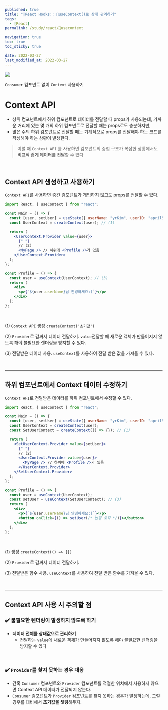 ```yaml
---
published: true
title: "🚀React Hooks:: useContext()로 상태 관리하기"
tags:
  - [React]
permalink: /study/react/usecontext

navigation: true
toc: true
toc_sticky: true

date: 2022-03-27
last_modified_at: 2022-03-27
---
```


![](https://images.velog.io/images/april_5/post/f602092b-93e9-466e-a3a8-ba5ebdd692b1/image.png)

`Consumer` 컴포넌트 없이 `Context` 사용하기

# Context API

- 상위 컴포넌트에서 하위 컴포넌트로 데이터를 전달할 때 props가 사용되는데, 가까운 거리에 있는 몇 개의 하위 컴포넌트로 전달할 때는 props로도 충분하지만,
- 많은 수의 하위 컴포넌트로 전달할 때는 기계적으로 props를 전달해야 하는 코드를 작성해야 하는 상황이 발생한다.

> 이럴 때 `Context API` 를 사용하면 컴포넌트의 중첩 구조가 복잡한 상황에서도 **비교적 쉽게 데이터를 전달**할 수 있다

<br />

## Context API 생성하고 사용하기

`Context API`를 사용하면 중간 컴포넌트가 개입하지 않고도 props를 전달할 수 있다.

```jsx
import React, { useContext } from "react";

const Main = () => {
  const [user, setUser] = useState({ userName: "yrKim", userID: "april5" });
  const UserContext = createContext(user); // (1)

  return (
    <UserContext.Provider value={user}>
      {" "}
      // (2)
      <MyPage /> // 하위에 <Profile />가 있음
    </UserContext.Provider>
  );
};

const Profile = () => {
  const user = useContext(UserContext); // (3)
  return (
    <div>
      <p>{`${user.userName}님 안녕하세요:)`}</p>
    </div>
  );
};
```

<br />

(1) `Context API` 생성 `createContext('초기값')`

(2) `Provider`로 감싸서 데이터 전달하기.
`value`전달할 때 새로운 객체가 만들어지지 않도록 해야 불필요한 렌더링을 방지할 수 있다.

(3) 전달받은 데이터 사용. `useContext`를 사용하여 전달 받은 값을 가져올 수 있다.

<br />

---

## 하위 컴포넌트에서 Context 데이터 수정하기

`Context API`로 전달받은 데이터를 하위 컴포넌트에서 수정할 수 있다.

```jsx
import React, { useContext } from "react";

const Main = () => {
  const [user, setUser] = useState({ userName: "yrKim", userID: "april5" });
  const UserContext = createContext(user);
  const SetUserContext = createContext(() => {}); // (1)

  return (
    <SetUserContext.Provider value={setUser}>
      {" "}
      // (2)
      <UserContext.Provider value={user}>
        <MyPage /> // 하위에 <Profile />가 있음
      </UserContext.Provider>
    </SetUserContext.Provider>
  );
};

const Profile = () => {
  const user = useContext(UserContext);
  const setUser = useContext(SetUserContext); // (3)
  return (
    <div>
      <p>{`${user.userName}님 안녕하세요:)`}</p>
      <button onClick={() => setUser(/* 변경 로직 */)}></button>
    </div>
  );
};
```

<br />

(1) 생성 `createContext(() => {})`

(2) `Provider`로 감싸서 데이터 전달하기.

(3) 전달받은 함수 사용. `useContext`를 사용하여 전달 받은 함수를 가져올 수 있다.

<br />

---

## Context API 사용 시 주의할 점

### ✔️ 불필요한 렌더링이 발생하지 않도록 하기

- **데이터 전체를 상태값으로 관리하기**
  - 전달하는 `value`에 새로운 객체가 만들어지지 않도록 해야 불필요한 렌더링을 방지할 수 있다

<br />

### ✔️ `Provider`를 찾지 못하는 경우 대응

- 간혹 `Consumer` 컴포넌트와 `Provider` 컴포넌트를 적절한 위치에서 사용하지 않으면 Context API 데이터가 전달되지 않는다.
- `Consumer` 컴포넌트가 `Provider` 컴포넌트를 찾지 못하는 경우가 발생하는데, 그럴 경우를 대비해서 **초기값을 셋팅**해두자.

<br />
<br />
